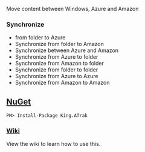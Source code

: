 Move content between Windows, Azure and Amazon
### Synchronize
- from folder to Azure
- Synchronize from folder to Amazon
- Synchronize between Azure and Amazon
- Synchronize from Azure to folder
- Synchronize from Amazon to folder
- Synchronize from folder to folder
- Synchronize from Azure to Azure
- Synchronize from Amazon to Amazon

## [NuGet](https://www.nuget.org/packages/King.ATrak)
```
PM> Install-Package King.ATrak
```

### [Wiki](https://github.com/jefking/King.A-Trak/wiki)
View the wiki to learn how to use this.
